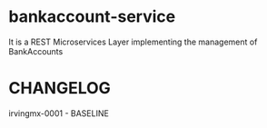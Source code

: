 # bankaccount-service

It is a REST Microservices Layer implementing the management of BankAccounts

# CHANGELOG

irvingmx-0001 - BASELINE 

